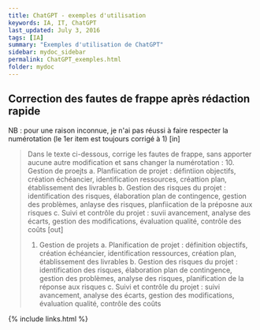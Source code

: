```yaml
---
title: ChatGPT - exemples d'utilisation
keywords: IA, IT, ChatGPT
last_updated: July 3, 2016
tags: [IA]
summary: "Exemples d'utilisation de ChatGPT"
sidebar: mydoc_sidebar
permalink: ChatGPT_exemples.html
folder: mydoc
---
```



## Correction des fautes de frappe après rédaction rapide
NB : pour une raison inconnue, je n'ai pas réussi à faire respecter la numérotation (le 1er item est toujours corrigé à 1)
 [in]

> Dans le texte ci-dessous, corrige les fautes de frappe, sans apporter aucune autre modification et sans changer la numérotation :
> 10. Gestion de proejts 
> a. Planfiication de projet : défintiion objectifs, création échéancier, identification ressources, créattion plan, établissement des livrables
> b. Gestion des risques du projet : identification des risques, élaboration plan de contingence, gestion des problèmes, anlayse des risques, planfiication de la préposne aux risques
> c. Suivi et contrôle du projet : suvii avancement, analyse des écarts, gestion des modifications, évaluation qualité, contrôle des coûts
[out]
> 1. Gestion de projets
> a. Planification de projet : définition objectifs, création échéancier, identification ressources, création plan, établissement des livrables
> b. Gestion des risques du projet : identification des risques, élaboration plan de contingence, gestion des problèmes, analyse des risques, planification de la réponse aux risques
> c. Suivi et contrôle du projet : suivi avancement, analyse des écarts, gestion des modifications, évaluation qualité, contrôle des coûts




{% include links.html %}
